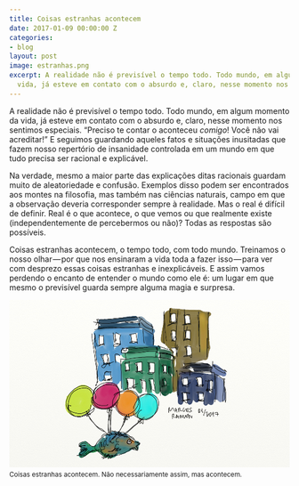 ```yaml
---
title: Coisas estranhas acontecem
date: 2017-01-09 00:00:00 Z
categories:
- blog
layout: post
image: estranhas.png
excerpt: A realidade não é previsível o tempo todo. Todo mundo, em algum momento da
  vida, já esteve em contato com o absurdo e, claro, nesse momento nos sentimos especiais.
---
```


A realidade não é previsível o tempo todo. Todo mundo, em algum momento da vida, já esteve em contato com o absurdo e, claro, nesse momento nos sentimos especiais. “Preciso te contar o aconteceu *comigo*! Você não vai acreditar!” E seguimos guardando aqueles fatos e situações inusitadas que fazem nosso repertório de insanidade controlada em um mundo em que tudo precisa ser racional e explicável.

Na verdade, mesmo a maior parte das explicações ditas racionais guardam muito de aleatoriedade e confusão. Exemplos disso podem ser encontrados aos montes na filosofia, mas também nas ciências naturais, campo em que a observação deveria corresponder sempre à realidade. Mas o real é difícil de definir. Real é o que acontece, o que vemos ou que realmente existe (independentemente de percebermos ou não)? Todas as respostas são possíveis.

Coisas estranhas acontecem, o tempo todo, com todo mundo. Treinamos o nosso olhar — por que nos ensinaram a vida toda a fazer isso — para ver com desprezo essas coisas estranhas e inexplicáveis. E assim vamos perdendo o encanto de entender o mundo como ele é: um lugar em que mesmo o previsível guarda sempre alguma magia e surpresa.

<img src="/assets/images/estranhas.png">
<small>Coisas estranhas acontecem. Não necessariamente assim, mas acontecem.</small>
